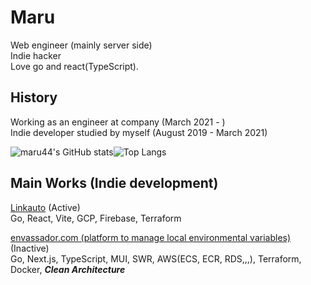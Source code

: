 # Maru

Web engineer (mainly server side)<br />
Indie hacker<br/>
Love go and react(TypeScript).

## History
Working as an engineer at company (March 2021 - )<br/>
Indie developer studied by myself (August 2019 - March 2021)


![maru44's GitHub stats](https://github-readme-stats.vercel.app/api?username=maru44&show_icons=true&theme=dark&count_private=true)![Top Langs](https://github-readme-stats.vercel.app/api/top-langs/?username=maru44&layout=compact&hide=python,html,css)

## Main Works (Indie development)
[Linkauto](https://linkauto.web.app) (Active)<br />
Go, React, Vite, GCP, Firebase, Terraform

[envassador.com (platform to manage local environmental variables)](https://envassador.com) (Inactive)<br/>
Go, Next.js, TypeScript, MUI, SWR, AWS(ECS, ECR, RDS,,,), Terraform, Docker, ___Clean Architecture___<br/><br/>

<!--
## Skills
### Backend
Go
### Frontend
TypeScript, React, Next.js, GraphQL
### Native?
Flutter(Dart)
### Others
AWS, GCP, SQL, NoSQL, Redis, Terraform, GithubActions
-->
